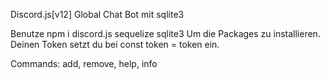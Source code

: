 Discord.js[v12] Global Chat Bot mit sqlite3

Benutze npm i discord.js sequelize sqlite3 Um die Packages zu installieren. Deinen Token setzt du bei const token = token ein.

Commands: add, remove, help, info
